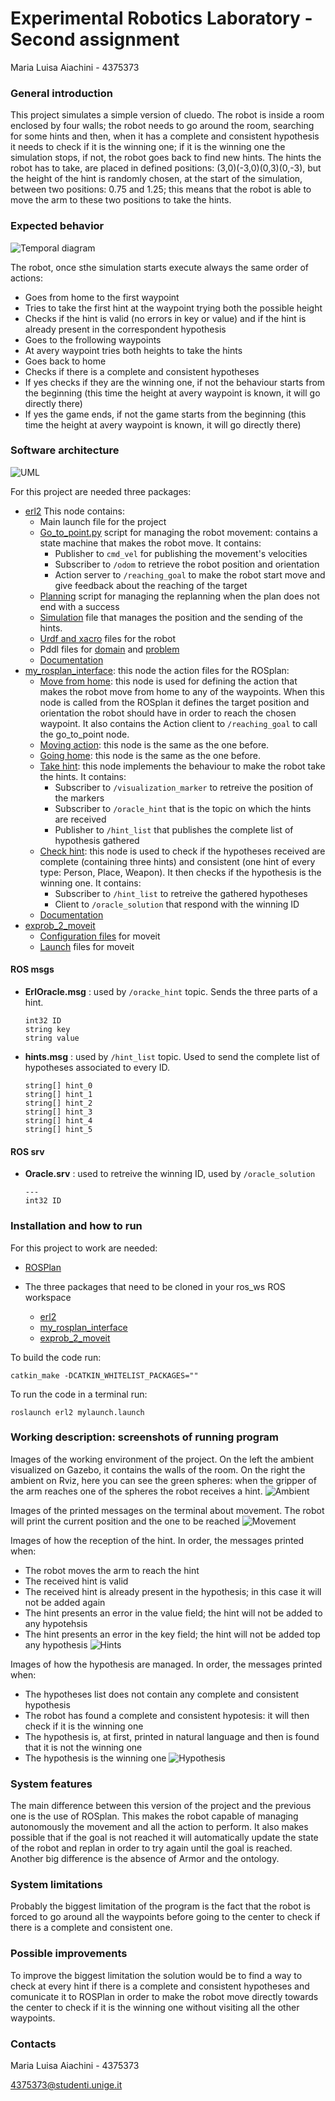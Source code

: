 # Experimental Robotics Laboratory - Second assignment
Maria Luisa Aiachini - 4375373

### General introduction
This project simulates a simple version of cluedo. The robot is inside a room enclosed by four walls; the robot needs to go around the room, searching for some hints and then, when it has a complete and consistent hypothesis it needs to check if it is the winning one; if it is the winning one the simulation stops, if not, the robot goes back to find new hints.
The hints the robot has to take, are placed in defined positions: (3,0)(-3,0)(0,3)(0,-3), but the height of the hint is randomly chosen, at the start of the simulation, between two positions: 0.75 and 1.25; this means that the robot is able to move the arm to these two positions to take the hints.

### Expected behavior
![Temporal diagram](images/Temporal_diagram.png)

The robot, once sthe simulation starts execute always the same order of actions:
- Goes from home to the first waypoint
- Tries to take the first hint at the waypoint trying both the possible height
- Checks if the hint is valid (no errors in key or value) and if the hint is already present in the correspondent hypothesis
- Goes to the frollowing waypoints
- At avery waypoint tries both heights to take the hints
- Goes back to home
- Checks if there is a complete and consistent hypotheses
- If yes checks if they are the winning one, if not the behaviour starts from the beginning (this time the height at avery waypoint is known, it will go directly there)
- If yes the game ends, if not the game starts from the beginning (this time the height at avery waypoint is known, it will go directly there)

### Software architecture
![UML](images/UML.png)

For this project are needed three packages:
- [erl2](https://github.com/Marilwoo/exprob_2/tree/master/erl2) This node contains:
	- Main launch file for the project
	- [Go_to_point.py](https://github.com/Marilwoo/exprob_2/blob/master/erl2/scripts/go_to_point_action.py) script for managing the robot movement:
	contains a state machine that makes the robot move. It contains:
		- Publisher to `cmd_vel` for publishing the movement's velocities
		- Subscriber to `/odom` to retrieve the robot position and orientation
		- Action server to `/reaching_goal` to make the robot start move and give feedback about the reaching of the target
	- [Planning](https://github.com/Marilwoo/exprob_2/blob/master/erl2/scripts/planning.py) script for managing the replanning when the plan does not end with a success
	- [Simulation](https://github.com/Marilwoo/exprob_2/blob/master/erl2/src/simulation.cpp) file that manages the position and the sending of the hints.
	- [Urdf and xacro](https://github.com/Marilwoo/exprob_2/tree/master/erl2/urdf) files for the robot
	- Pddl files for [domain](https://github.com/Marilwoo/exprob_2/blob/master/erl2/pddl/domain.pddl) and [problem](https://github.com/Marilwoo/exprob_2/blob/master/erl2/pddl/problem.pddl)
	- [Documentation](https://github.com/Marilwoo/exprob_2/tree/master/erl2/docs/html)
- [my_rosplan_interface](https://github.com/Marilwoo/exprob_2/tree/master/my_rosplan_interface): this node the action files for the ROSplan:
	- [Move from home](https://github.com/Marilwoo/exprob_2/blob/master/my_rosplan_interface/src/movefromhome_action.cpp): this node is used for defining the action that makes the robot move from home to any of the waypoints. When this node is called from the ROSplan it defines the target position and orientation the robot should have in order to reach the chosen waypoint. It also contains the Action client to `/reaching_goal` to call the go_to_point node.
	- [Moving action](https://github.com/Marilwoo/exprob_2/blob/master/my_rosplan_interface/src/moving_action.cpp): this node is the same as the one before.
	- [Going home](https://github.com/Marilwoo/exprob_2/blob/master/my_rosplan_interface/src/goinghome_action.cpp): this node is the same as the one before.
	- [Take hint](https://github.com/Marilwoo/exprob_2/blob/master/my_rosplan_interface/src/takehint_action.cpp): this node implements the behaviour to make the robot take the hints. It contains:
		- Subscriber to `/visualization_marker` to retreive the position of the markers
		- Subscriber to `/oracle_hint` that is the topic on which the hints are received
		- Publisher to `/hint_list` that publishes the complete list of hypothesis gathered
	- [Check hint](https://github.com/Marilwoo/exprob_2/blob/master/my_rosplan_interface/src/checkhint_action.cpp): this node is used to check if the hypotheses received are complete (containing three hints) and consistent (one hint of every type: Person, Place, Weapon). It then checks if the hypothesis is the winning one. It contains:
		- Subscriber to `/hint_list` to retreive the gathered hypotheses
		- Client to `/oracle_solution` that respond with the winning ID
	- [Documentation](https://github.com/Marilwoo/exprob_2/tree/master/my_rosplan_interface/docs/html)
- [exprob_2_moveit](https://github.com/Marilwoo/exprob_2/tree/master/exprob_2_moveit)
	- [Configuration files](https://github.com/Marilwoo/exprob_2/tree/master/exprob_2_moveit/config) for moveit
	- [Launch](https://github.com/Marilwoo/exprob_2/tree/master/exprob_2_moveit/launch) files for moveit
	
#### ROS msgs
- **ErlOracle.msg** : used by `/oracke_hint` topic. Sends the three parts of a hint.
	```
	int32 ID
	string key
	string value
	```
- **hints.msg** : used by `/hint_list` topic. Used to send the complete list of hypotheses associated to every ID.
	```
	string[] hint_0
	string[] hint_1
	string[] hint_2
	string[] hint_3
	string[] hint_4
	string[] hint_5
	```
#### ROS srv
- **Oracle.srv**  : used to retreive the winning ID, used by `/oracle_solution`
	```
	---
	int32 ID
	```

### Installation and how to run
For this project to work are needed:
- [ROSPlan](https://github.com/KCL-Planning/ROSPlan)

- The three packages that need to be cloned in your ros_ws ROS workspace
	- [erl2](https://github.com/Marilwoo/exprob_2/tree/master/erl2)
	- [my_rosplan_interface](https://github.com/Marilwoo/exprob_2/tree/master/my_rosplan_interface)
	- [exprob_2_moveit](https://github.com/Marilwoo/exprob_2/tree/master/exprob_2_moveit)
	
To build the code run:

	catkin_make -DCATKIN_WHITELIST_PACKAGES=""
	
To run the code in a terminal run:
	
	roslaunch erl2 mylaunch.launch
	
	
### Working description: screenshots of running program

Images of the working environment of the project. On the left the ambient visualized on Gazebo, it contains the walls of the room. On the right the ambient on Rviz, here you can see the green spheres: when the gripper of the arm reaches one of the spheres the robot receives a hint.
![Ambient](images/Ambient.jpeg)

Images of the printed messages on the terminal about movement. The robot will print the current position and the one to be reached
![Movement](images/Movement.jpeg)

Images of how the reception of the hint. In order, the messages printed when:
- The robot moves the arm to reach the hint
- The received hint is valid
- The received hint is already present in the hypothesis; in this case it will not be added again
- The hint presents an error in the value field; the hint will not be added to any hypotehsis
- The hint presents an error in the key field; the hint will not be added top any hypothesis
![Hints](images/Hints.jpeg)

Images of how the hypothesis are managed. In order, the messages printed when:
- The hypotheses list does not contain any complete and consistent hypothesis
- The robot has found a complete and consistent hypotesis: it will then check if it is the winning one
- The hypothesis is, at first, printed in natural language and then is found that it is not the winning one
- The hypothesis is the winning one
![Hypothesis](images/Hypothesis.jpeg)

### System features
The main difference between this version of the project and the previous one is the use of ROSplan. This makes the robot capable of managing autonomously the movement and all the action to perform. It also makes possible that if the goal is not reached it will automatically update the state of the robot and replan in order to try again until the goal is reached.
Another big difference is the absence of Armor and the ontology.

### System limitations
Probably the biggest limitation of the program is the fact that the robot is forced to go around all the waypoints before going to the center to check if there is a complete and consistent one.

### Possible improvements
To improve the biggest limitation the solution would be to find a way to check at every hint if there is a complete and consistent hypotheses and comunicate it to ROSPlan in order to make the robot move directly towards the center to check if it is the winning one without visiting all the other waypoints.

### Contacts
Maria Luisa Aiachini - 4375373

4375373@studenti.unige.it
